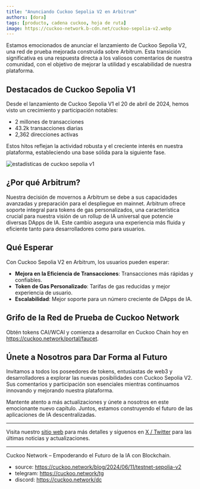 ```yaml
---
title: "Anunciando Cuckoo Sepolia V2 en Arbitrum"
authors: [dora]
tags: [producto, cadena cuckoo, hoja de ruta]
image: https://cuckoo-network.b-cdn.net/cuckoo-sepolia-v2.webp
---
```

Estamos emocionados de anunciar el lanzamiento de Cuckoo Sepolia V2, una red de prueba mejorada construida sobre Arbitrum. Esta transición significativa es una respuesta directa a los valiosos comentarios de nuestra comunidad, con el objetivo de mejorar la utilidad y escalabilidad de nuestra plataforma.

## Destacados de Cuckoo Sepolia V1

Desde el lanzamiento de Cuckoo Sepolia V1 el 20 de abril de 2024, hemos visto un crecimiento y participación notables:
- 2 millones de transacciones
- 43.2k transacciones diarias
- 2,362 direcciones activas

Estos hitos reflejan la actividad robusta y el creciente interés en nuestra plataforma, estableciendo una base sólida para la siguiente fase.

![estadísticas de cuckoo sepolia v1](https://cuckoo-network.b-cdn.net/cuckoo-sepolia-v1-stats.webp "estadísticas de cuckoo sepolia v1")

## ¿Por qué Arbitrum?

Nuestra decisión de movernos a Arbitrum se debe a sus capacidades avanzadas y preparación para el despliegue en mainnet. Arbitrum ofrece soporte integral para tokens de gas personalizados, una característica crucial para nuestra visión de un rollup de IA universal que potencie diversas DApps de IA. Este cambio asegura una experiencia más fluida y eficiente tanto para desarrolladores como para usuarios.

## Qué Esperar

Con Cuckoo Sepolia V2 en Arbitrum, los usuarios pueden esperar:
- **Mejora en la Eficiencia de Transacciones**: Transacciones más rápidas y confiables.
- **Token de Gas Personalizado**: Tarifas de gas reducidas y mejor experiencia de usuario.
- **Escalabilidad**: Mejor soporte para un número creciente de DApps de IA.

## Grifo de la Red de Prueba de Cuckoo Network

Obtén tokens CAI/WCAI y comienza a desarrollar en Cuckoo Chain hoy en https://cuckoo.network/portal/faucet.

## Únete a Nosotros para Dar Forma al Futuro

Invitamos a todos los poseedores de tokens, entusiastas de web3 y desarrolladores a explorar las nuevas posibilidades con Cuckoo Sepolia V2. Sus comentarios y participación son esenciales mientras continuamos innovando y mejorando nuestra plataforma.

Mantente atento a más actualizaciones y únete a nosotros en este emocionante nuevo capítulo. Juntos, estamos construyendo el futuro de las aplicaciones de IA descentralizadas.

---

Visita nuestro [sitio web](https://cuckoo.network) para más detalles y síguenos en [X / Twitter](https://cuckoo.network/x) para las últimas noticias y actualizaciones.

---

Cuckoo Network – Empoderando el Futuro de la IA con Blockchain.

- source: https://cuckoo.network/blog/2024/06/11/testnet-sepolia-v2
- telegram: https://cuckoo.network/tg
- discord: https://cuckoo.network/dc